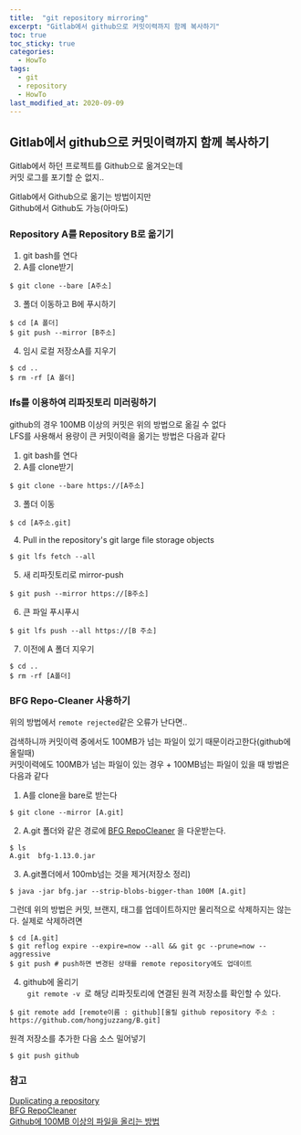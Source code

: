 ```yaml
---
title:  "git repository mirroring"
excerpt: "Gitlab에서 github으로 커밋이력까지 함께 복사하기"
toc: true
toc_sticky: true
categories:
  - HowTo
tags:
  - git
  - repository
  - HowTo
last_modified_at: 2020-09-09
---
```

## Gitlab에서 github으로 커밋이력까지 함께 복사하기  
Gitlab에서 하던 프로젝트를 Github으로 옮겨오는데  
커밋 로그를 포기할 순 없지..  

Gitlab에서 Github으로 옮기는 방법이지만  
Github에서 Github도 가능(아마도)  

### Repository A를 Repository B로 옮기기  
1. git bash를 연다  
2. A를 clone받기  
```
$ git clone --bare [A주소]
```
3. 폴더 이동하고 B에 푸시하기
```
$ cd [A 폴더]
$ git push --mirror [B주소]
```
4. 임시 로컬 저장소A를 지우기
```
$ cd ..
$ rm -rf [A 폴더]
```



### lfs를 이용하여 리파짓토리 미러링하기  
github의 경우 100MB 이상의 커밋은 위의 방법으로 옮길 수 없다  
LFS를 사용해서 용량이 큰 커밋이력을 옮기는 방법은 다음과 같다  


1. git bash를 연다  
2. A를 clone받기  
```
$ git clone --bare https://[A주소]
```
3. 폴더 이동
```
$ cd [A주소.git]
```
4. Pull in the repository's git large file storage objects
```
$ git lfs fetch --all
```
5. 새 리파짓토리로 mirror-push
```
$ git push --mirror https://[B주소]
```
6. 큰 파일 푸시푸시
```
$ git lfs push --all https://[B 주소]
```
7. 이전에 A 폴더 지우기
```
$ cd ..
$ rm -rf [A폴더]
```


### BFG Repo-Cleaner 사용하기
위의 방법에서 `remote rejected`같은 오류가 난다면..  


검색하니까 커밋이력 중에서도 100MB가 넘는 파일이 있기 때문이라고한다(github에 올릴때)  
커밋이력에도 100MB가 넘는 파일이 있는 경우 + 100MB넘는 파일이 있을 때 방법은 다음과 같다  


1. A를 clone을 bare로 받는다
```
$ git clone --mirror [A.git]
```
2. A.git 폴더와 같은 경로에 [BFG RepoCleaner](https://rtyley.github.io/bfg-repo-cleaner/) 을 다운받는다.  
```
$ ls
A.git  bfg-1.13.0.jar
```
3. A.git폴더에서 100mb넘는 것을 제거(저장소 정리)  
```
$ java -jar bfg.jar --strip-blobs-bigger-than 100M [A.git]
```
그런데 위의 방법은 커밋, 브랜지, 태그를 업데이트하지만 물리적으로 삭제하지는 않는다.
실제로 삭제하려면
```
$ cd [A.git]
$ git reflog expire --expire=now --all && git gc --prune=now --aggressive
$ git push # push하면 변경된 상태를 remote repository에도 업데이트
```
4. github에 올리기  
 <code> git remote -v </code>로 해당 리파짓토리에 연결된 원격 저장소를 확인할 수 있다.  
 ```
 $ git remote add [remote이름 : github][올릴 github repository 주소 : https://github.com/hongjuzzang/B.git]
 ```
 원격 저장소를 추가한 다음 소스 밀어넣기
 ```
 $ git push github
 ```



### 참고
[Duplicating a repository](https://help.github.com/en/github/creating-cloning-and-archiving-repositories/duplicating-a-repository)  
[BFG RepoCleaner](https://rtyley.github.io/bfg-repo-cleaner/)  
[Github에 100MB 이상의 파일을 올리는 방법](https://medium.com/@stargt/github%EC%97%90-100mb-%EC%9D%B4%EC%83%81%EC%9D%98-%ED%8C%8C%EC%9D%BC%EC%9D%84-%EC%98%AC%EB%A6%AC%EB%8A%94-%EB%B0%A9%EB%B2%95-9d9e6e3b94ef)